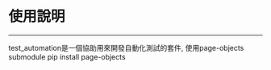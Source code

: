 # 使用說明
----------
test_automation是一個協助用來開發自動化測試的套件, 使用page-objects submodule
pip install page-objects
